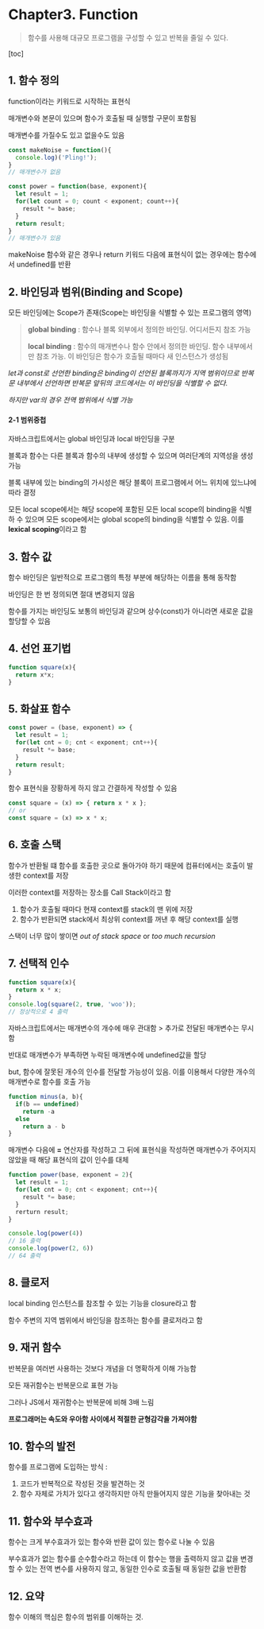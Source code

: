 # Chapter3. Function

> 함수를 사용해 대규모 프로그램을 구성할 수 있고 반복을 줄일 수 있다.

[toc]

## 1. 함수 정의

function이라는 키워드로 시작하는 표현식

매개변수와 본문이 있으며 함수가 호출될 때 실행할 구문이 포함됨

매개변수를 가질수도 있고 없을수도 있음

```javascript
const makeNoise = function(){
  console.log)('Pling!');
}
// 매개변수가 없음

const power = function(base, exponent){
  let result = 1;
  for(let count = 0; count < exponent; count++){
    result *= base;
  }
  return result;
}
// 매개변수가 있음
```

makeNoise 함수와 같은 경우나 return 키워드 다음에 표현식이 없는 경우에는 함수에서 undefined를 반환



## 2. 바인딩과 범위(Binding and Scope)

모든 바인딩에는 Scope가 존재(Scope는 바인딩을 식별할 수 있는 프로그램의 영역)

> **global binding** : 함수나 블록 외부에서 정의한 바인딩. 어디서든지 참조 가능
>
> **local binding** : 함수의 매개변수나 함수 안에서 정의한 바인딩. 함수 내부에서만 참조 가능. 이 바인딩은 함수가 호출될 때마다 새 인스턴스가 생성됨

*let과 const로 선언한 binding은 binding이 선언된 블록까지가 지역 범위이므로 반복문 내부에서 선언하면 반복문 앞뒤의 코드에서는 이 바인딩을 식별할 수 없다.*

*하지만 var의 경우 전역 범위에서 식별 가능*

#### 2-1 범위중첩

자바스크립트에서는 global 바인딩과 local 바인딩을 구분

블록과 함수는 다른 블록과 함수의 내부에 생성할 수 있으며 여러단계의 지역성을 생성 가능

블록 내부에 있는 binding의 가시성은 해당 블록이 프로그램에서 어느 위치에 있느냐에 따라 결정

모든 local scope에서는 해당 scope에 포함된 모든 local scope의 binding을 식별하 수 있으며 모든 scope에서는 global scope의 binding을 식별할 수 있음. 이를 **lexical scoping**이라고 함



## 3. 함수 값

함수 바인딩은 일반적으로 프로그램의 특정 부분에 해당하는 이름을 통해 동작함

바인딩은 한 번 정의되면 절대 변경되지 않음

함수를 가지는 바인딩도 보통의 바인딩과 같으며 상수(const)가 아니라면 새로운 값을 할당할 수 있음



## 4. 선언 표기법

```javascript
function square(x){
  return x*x;
}	
```



## 5. 화살표 함수

```javascript
const power = (base, exponent) => {
  let result = 1;
  for(let cnt = 0; cnt < exponent; cnt++){
    result *= base;
  }
  return result;
}
```

함수 표현식을 장황하게 하지 않고 간결하게 작성할 수 있음

```javascript
const square = (x) => { return x * x };
// or
const square = (x) => x * x;
```



## 6. 호출 스택

함수가 반환될 떄 함수를 호출한 곳으로 돌아가야 하기 때문에 컴퓨터에서는 호출이 발생한 context를 저장

이러한 context를 저장하는 장소를 Call Stack이라고 함

1. 함수가 호출될 때마다 현재 context를 stack의 맨 위에 저장
2. 함수가 반환되면 stack에서 최상위 context를 꺼낸 후 해당 context를 실행

스택이 너무 많이 쌓이면 *out of stack space* or *too much recursion*



## 7. 선택적 인수

```javascript
function square(x){
  return x * x;
}
console.log(square(2, true, 'woo'));
// 정상적으로 4 출력
```

자바스크립트에서는 매개변수의 개수에 매우 관대함 > 추가로 전달된 매개변수는 무시함

반대로 매개변수가 부족하면 누락된 매개변수에 undefined값을 할당

but, 함수에 잘못된 개수의 인수를 전달할 가능성이 있음. 이를 이용해서 다양한 개수의 매개변수로 함수를 호출 가능

```javascript
function minus(a, b){
  if(b == undefined)
    return -a
  else
    return a - b
}
```



매개변수 다음에 **=** 연산자를 작성하고 그 뒤에 표현식을 작성하면 매개변수가 주어지지 않았을 때 해당 표현식의 값이 인수를 대체

```javascript
function power(base, exponent = 2){
  let result = 1;
  for(let cnt = 0; cnt < exponent; cnt++){
    result *= base;
  }
  rerturn result;
}

console.log(power(4))
// 16 출력
console.log(power(2, 6))
// 64 출력
```



## 8. 클로저

local binding 인스턴스를 참조할 수 있는 기능을 closure라고 함

함수 주변의 지역 범위에서 바인딩을 참조하는 함수를 클로저라고 함



## 9. 재귀 함수

반복문을 여러번 사용하는 것보다 개념을 더 명확하게 이해 가능함

모든 재귀함수는 반복문으로 표현 가능

그러나 JS에서 재귀함수는 반복문에 비해 3배 느림

**프로그래머는 속도와 우아함 사이에서 적절한 균형감각을 가져야함**



## 10. 함수의 발전

함수를 프로그램에 도입하는 방식 :

1. 코드가 반복적으로 작성된 것을 발견하는 것
2. 함수 자체로 가치가 있다고 생각하지만 아직 만들어지지 않은 기능을 찾아내는 것



## 11. 함수와 부수효과

함수는 크게 부수효과가 있는 함수와 반환 값이 있는 함수로 나눌 수 있음

부수효과가 없는 함수를 순수함수라고 하는데 이 함수는 행을 출력하지 않고 값을 변경할 수 있는 전역 변수를 사용하지 않고, 동일한 인수로 호출될 때 동일한 값을 반환함



## 12. 요약

함수 이해의 핵심은 함수의 범위를 이해하는 것.



